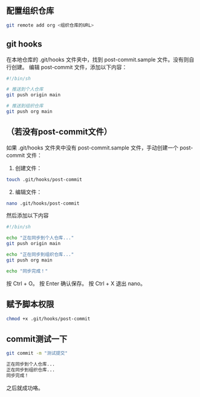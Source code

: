 ## 配置组织仓库

```bash
git remote add org <组织仓库的URL>
```

## git hooks

在本地仓库的 .git/hooks 文件夹中，找到 post-commit.sample 文件。没有则自行创建。
编辑 post-commit 文件，添加以下内容：

```bash
#!/bin/sh

# 推送到个人仓库
git push origin main

# 推送到组织仓库
git push org main
```

## （若没有post-commit文件）

如果 .git/hooks 文件夹中没有 post-commit.sample 文件，手动创建一个 post-commit 文件：
1. 创建文件：
```bash
touch .git/hooks/post-commit
```

2. 编辑文件：
```bash
nano .git/hooks/post-commit
```
然后添加以下内容
```bash
#!/bin/sh

echo "正在同步到个人仓库..."
git push origin main

echo "正在同步到组织仓库..."
git push org main

echo "同步完成！"
```

按 Ctrl + O。
按 Enter 确认保存。
按 Ctrl + X 退出 nano。



## 赋予脚本权限

```bash
chmod +x .git/hooks/post-commit
```

## commit测试一下

```bash
git commit -m "测试提交"
```
```bash
正在同步到个人仓库...
正在同步到组织仓库...
同步完成！
```

之后就成功咯。